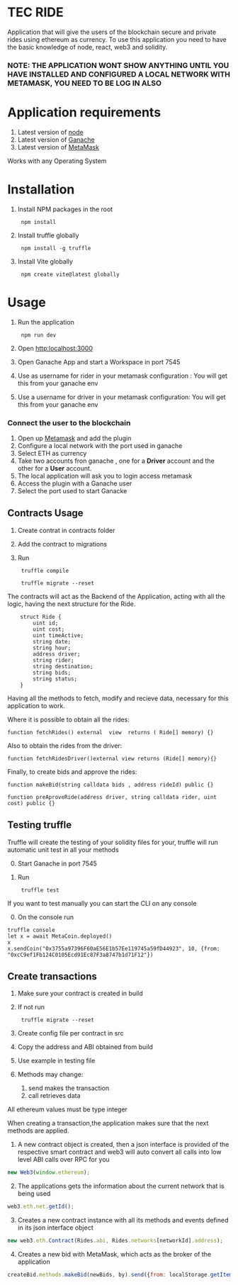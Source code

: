 # TEC RIDE

Application that will give the users of the blockchain secure and private rides using ethereum as currency.
To use this application you need to have the basic knowledge of node, react, web3 and solidity.

### NOTE: THE APPLICATION WONT SHOW ANYTHING UNTIL YOU HAVE INSTALLED AND CONFIGURED A LOCAL NETWORK WITH METAMASK, YOU NEED TO BE LOG IN ALSO

# Application requirements

1. Latest version of [node](https://nodejs.org/es/download/)
2. Latest version of [Ganache](https://trufflesuite.com/ganache/)
3. Latest version of [MetaMask](https://metamask.io/download/)

Works with any Operating System 

# Installation

1. Install NPM packages in the root 

        npm install 

2. Install truffle globally

        npm install -g truffle
        
3. Install Vite globally

        npm create vite@latest globally

# Usage

1. Run the application

        npm run dev

2. Open [http:localhost:3000](http:localhost:3000)
3. Open Ganache App and start a Workspace  in port 7545
4. Use as username for rider in your metamask configuration : You will get this from your ganache env
5. Use a username for driver in your metamask configuration: You will get this from your ganache env

### Connect the user to the blockchain

1. Open up [Metamask](https://metamask.io/download/) and add the plugin
2. Configure a local network with the port used in ganache
3. Select ETH as currency
4. Take two accounts fron ganache , one for a **Driver** account and the other for a **User** account.
5. The local application will ask you to login access metamask
6. Access the plugin with a Ganache user
7. Select the port used to start Ganacke

## Contracts Usage

1. Create contrat in contracts folder
2. Add the contract to migrations
3. Run

        truffle compile

        truffle migrate --reset
        
The contracts will act as the Backend of the Application, acting with all the logic, having the next structure for the Ride.

```solidity
    struct Ride {
        uint id;
        uint cost;
        uint timeActive;
        string date;
        string hour;
        address driver;
        string rider;
        string destination;
        string bids;
        string status;
    }
```

Having all the methods to fetch, modify and recieve data, necessary for this application to work.

Where it is possible to obtain all the rides:

```solidity
function fetchRides() external  view  returns ( Ride[] memory) {}
```

Also to obtain the rides from the driver:

```solidity
function fetchRidesDriver()external view returns (Ride[] memory){}
```

Finally, to create bids and approve the rides:
```solidity
function makeBid(string calldata bids , address rideId) public {}

function preAproveRide(address driver, string calldata rider, uint cost) public {}
```

## Testing truffle

Truffle will create the testing of your solidity files for your, truffle will run automatic unit test in all your methods

0. Start Ganache in port 7545

1. Run 

        truffle test
        
If you want to test manually you can start the CLI on any console
        
0. On the console run

```
truffle console
let x = await MetaCoin.deployed()
x
x.sendCoin("0x3755a97396F60aE56E1b57Ee119745a59fD44923", 10, {from: "0xcC9ef1Fb124C0105Ecd91Ec87F3a8747b1d71F12"})
```
## Create transactions

1. Make sure your contract is created in build

2. If not run
        
        truffle migrate --reset

3.  Create config file per contract in src

4. Copy the address and ABI obtained from build

5. Use example in testing file

6. Methods may change:
    1. send makes the transaction
    2. call retrieves data

All ethereum values must be type integer


When creating a transaction,the application makes sure that the next methods are applied.

1. A new contract object is created, then a json interface is provided of the respective smart contract and web3 will auto convert all calls into low level ABI calls over RPC for you
```javascript
new Web3(window.ethereum);
```
2. The applications gets the information about the current network that is being used
```javascript
web3.eth.net.getId();
```
3. Creates a new contract instance with all its methods and events defined in its json interface object
```javascript
new web3.eth.Contract(Rides.abi, Rides.networks[networkId].address);
```
4. Creates a new bid with MetaMask, which acts as the broker of the application
```javascript
createBid.methods.makeBid(newBids, by).send({from: localStorage.getItem("idUser")});
```

